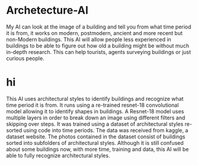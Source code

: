 # Archetecture-AI
My AI can look at the image of a building and tell you from what time period it is from, it works on modern, postmodern, ancient and more recent but non-Modern buildings. This AI will allow people less experienced in buildings to be able to figure out how old a building might be without much in-depth research. This can help tourists, agents surveying buildings or just curious people. 


# hi
This AI uses architectural styles to identify buildings and recognize what time period it is from. It runs using a re-trained resnet-18 convolutional model allowing it to identify shapes in buildings. A Resnet-18 model uses multiple layers in order to break down an image using different filters and skipping over steps. It was trained using a dataset of architectural styles re-sorted using code into time periods. The data was received from kaggle, a dataset website. The photos contained in the dataset consist of buildings sorted into subfolders of architectural styles. Although it is still confused about some buildings now, with more time, training and data, this AI will be able to fully recognize architectural styles.
